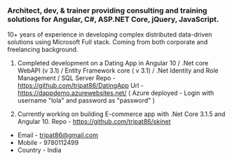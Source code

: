 ### Architect, dev, & trainer providing consulting and training solutions for Angular, C#, ASP.NET Core, jQuery, JavaScript.

10+ years of experience in developing complex distributed data-driven solutions using Microsoft Full stack.
Coming from both corporate and freelancing background.

1) Completed development on a Dating App in Angular 10 / .Net core WebAPI (v 3.1) / Entity Framework core ( v 3.1) / .Net Identity and Role Management / SQL Server
Repo - https://github.com/tripat86/DatingApp
Url - https://dappdemo.azurewebsites.net/  ( Azure deployed - Login with username "lola" and password as "password" )

2) Currently working on building E-commerce app with .Net Core 3.1.5 and Angular 10.
Repo - https://github.com/tripat86/skinet

- Email - tripat86@gmail.com
- Mobile - 9780112499
- Country - India

<!--
**tripat86/tripat86** is a ✨ _special_ ✨ repository because its `README.md` (this file) appears on your GitHub profile.

Here are some ideas to get you started:

- 🔭 I’m currently working on ...
- 🌱 I’m currently learning ...
- 👯 I’m looking to collaborate on ...
- 🤔 I’m looking for help with ...
- 💬 Ask me about ...
- 📫 How to reach me: ...
- 😄 Pronouns: ...
- ⚡ Fun fact: ...
-->
